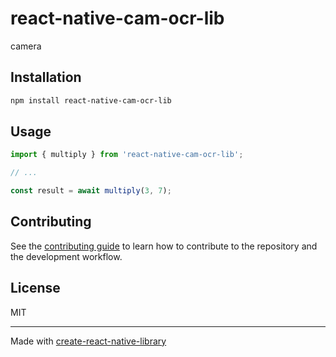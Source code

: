 # react-native-cam-ocr-lib

camera

## Installation

```sh
npm install react-native-cam-ocr-lib
```

## Usage


```js
import { multiply } from 'react-native-cam-ocr-lib';

// ...

const result = await multiply(3, 7);
```


## Contributing

See the [contributing guide](CONTRIBUTING.md) to learn how to contribute to the repository and the development workflow.

## License

MIT

---

Made with [create-react-native-library](https://github.com/callstack/react-native-builder-bob)
